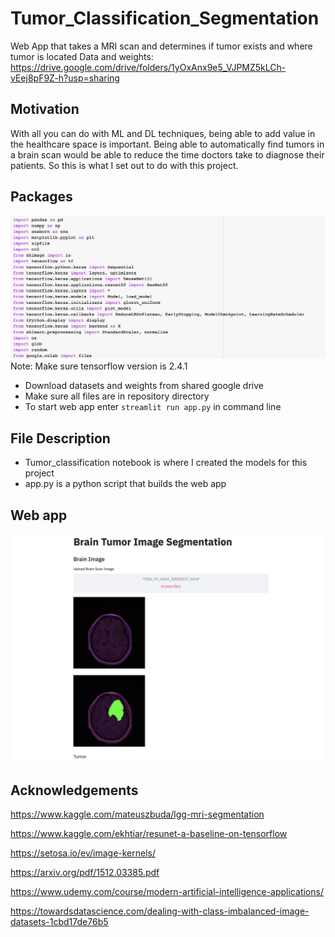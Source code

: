 # Tumor_Classification_Segmentation
Web App that takes a MRI scan and determines if tumor exists and where tumor is located
Data and weights:
https://drive.google.com/drive/folders/1yOxAnx9e5_VJPMZ5kLCh-vEej8pF9Z-h?usp=sharing

## Motivation
With all you can do with ML and DL techniques, being able to add value in the healthcare space is important. Being able to automatically find tumors in a brain scan would be able to reduce the time doctors take to diagnose their patients. So this is what I set out to do with this project. 

## Packages
![Data in Google Drive](https://github.com/nsonalkar/Tumor_Classification_Segmentation/blob/main/Screen%20Shot%202021-01-29%20at%204.25.12%20PM.png)
Note: Make sure tensorflow version is 2.4.1

* Download datasets and weights from shared google drive
* Make sure all files are in repository directory
* To start web app enter `streamlit run app.py` in command line

## File Description
* Tumor_classification notebook is where I created the models for this project
* app.py is a python script that builds the web app

## Web app
![alt text](https://github.com/nsonalkar/Tumor_Classification_Segmentation/blob/main/Screen%20Shot%202021-01-28%20at%2011.05.22%20PM.png)

## Acknowledgements
https://www.kaggle.com/mateuszbuda/lgg-mri-segmentation

https://www.kaggle.com/ekhtiar/resunet-a-baseline-on-tensorflow

https://setosa.io/ev/image-kernels/

https://arxiv.org/pdf/1512.03385.pdf

https://www.udemy.com/course/modern-artificial-intelligence-applications/

https://towardsdatascience.com/dealing-with-class-imbalanced-image-datasets-1cbd17de76b5
